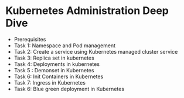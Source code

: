 # Kubernetes Administration Deep Dive

- Prerequisites
- Task 1: Namespace and Pod management 
- Task 2: Create a service using Kubernetes managed cluster service 
- Task 3: Replica set in kubernetes
- Task 4: Deployments in kubernetes 
- Task 5 : Demonset in Kubernetes
- Task 6: Init Containers in Kubernetes
- Task 7: Ingress in Kubernetes
- Task 6: Blue green deployment in Kubernetes